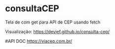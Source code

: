 # consultaCEP
Tela de com get para API de CEP usando fetch

Visualização: https://devjef.github.io/consulta-cep/


#API DOC
https://viacep.com.br/
